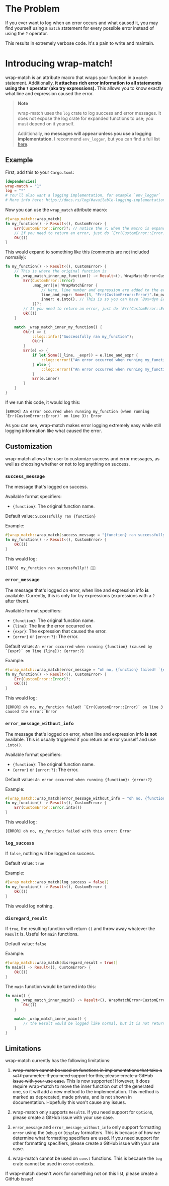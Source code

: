 # The Problem

If you ever want to log when an error occurs and what caused it, you may find yourself using a `match` statement for every possible error instead of using the `?` operator.

This results in extremely verbose code. It's a pain to write and maintain.

# Introducing wrap-match!

wrap-match is an attribute macro that wraps your function in a `match` statement. Additionally, **it attaches rich error information to all statements using the `?` operator (aka try expressions).**
This allows you to know exactly what line and expression caused the error.

> **Note**
>
> wrap-match uses the `log` crate to log success and error messages. It does not expose the log crate for expanded functions to use; you must depend on it yourself.
>
> Additionally, **no messages will appear unless you use a logging implementation.** I recommend `env_logger`, but you can find a full list
> [here](https://docs.rs/log/#available-logging-implementations).

## Example

First, add this to your `Cargo.toml`:

```toml
[dependencies]
wrap-match = "1"
log = "*"
# You'll also want a logging implementation, for example `env_logger`
# More info here: https://docs.rs/log/#available-logging-implementations
```

Now you can use the `wrap_match` attribute macro:

```rust
#[wrap_match::wrap_match]
fn my_function() -> Result<(), CustomError> {
    Err(CustomError::Error)?; // notice the ?; when the macro is expanded, it will be modified to include line number and expression
    // If you need to return an error, just do `Err(CustomError::Error.into())`
    Ok(())
}
```

This would expand to something like this (comments are not included normally):

```rust
fn my_function() -> Result<(), CustomError> {
    // This is where the original function is
    fn _wrap_match_inner_my_function() -> Result<(), WrapMatchError<CustomError>> {
        Err(CustomError::Error)
            .map_err(|e| WrapMatchError {
                // Here, line number and expression are added to the error
                line_and_expr: Some((3, "Err(CustomError::Error)".to_owned())),
                inner: e.into(), // This is so you can have `Box<dyn Error>` as your error type (however, we need to disable the `clippy::useless_conversion` lint to allow this)
            })?;
        // If you need to return an error, just do `Err(CustomError::Error.into())`
        Ok(())
    }

    match _wrap_match_inner_my_function() {
        Ok(r) => {
            ::log::info!("Successfully ran my_function");
            Ok(r)
        }
        Err(e) => {
            if let Some((_line, _expr)) = e.line_and_expr {
                ::log::error!("An error occurred when running my_function (when running `{_expr}` on line {_line}): {:?}", e.inner);
            } else {
                ::log::error!("An error occurred when running my_function: {:?}", e.inner);
            }
            Err(e.inner)
        }
    }
}
```

If we run this code, it would log this:

```log
[ERROR] An error occurred when running my_function (when running `Err(CustomError::Error)` on line 3): Error
```

As you can see, wrap-match makes error logging extremely easy while still logging information like what caused the error.

## Customization

wrap-match allows the user to customize success and error messages, as well as choosing whether or not to log anything on success.

### `success_message`

The message that's logged on success.

Available format specifiers:

-   `{function}`: The original function name.

Default value: `Successfully ran {function}`

Example:

```rust
#[wrap_match::wrap_match(success_message = "{function} ran successfully!! 🎉🎉")]
fn my_function() -> Result<(), CustomError> {
    Ok(())
}
```

This would log:

```log
[INFO] my_function ran successfully!! 🎉🎉
```

### `error_message`

The message that's logged on error, when line and expression info **is** available. Currently, this is only for try expressions (expressions with a `?` after them).

Available format specifiers:

-   `{function}`: The original function name.
-   `{line}`: The line the error occurred on.
-   `{expr}`: The expression that caused the error.
-   `{error}` or `{error:?}`: The error.

Default value: `` An error occurred when running {function} (caused by `{expr}` on line {line}): {error:?} ``

Example:

```rust
#[wrap_match::wrap_match(error_message = "oh no, {function} failed! `{expr}` on line {line} caused the error: {error:?}")]
fn my_function() -> Result<(), CustomError> {
    Err(CustomError::Error)?;
    Ok(())
}
```

This would log:

```log
[ERROR] oh no, my_function failed! `Err(CustomError::Error)` on line 3 caused the error: Error
```

### `error_message_without_info`

The message that's logged on error, when line and expression info **is not** available. This is usually triggered if you return an error yourself and use `.into()`.

Available format specifiers:

-   `{function}`: The original function name.
-   `{error}` or `{error:?}`: The error.

Default value: `An error occurred when running {function}: {error:?}`

Example:

```rust
#[wrap_match::wrap_match(error_message_without_info = "oh no, {function} failed with this error: {error:?}")]
fn my_function() -> Result<(), CustomError> {
    Err(CustomError::Error.into())
}
```

This would log:

```log
[ERROR] oh no, my_function failed with this error: Error
```

### `log_success`

If `false`, nothing will be logged on success.

Default value: `true`

Example:

```rust
#[wrap_match::wrap_match(log_success = false)]
fn my_function() -> Result<(), CustomError> {
    Ok(())
}
```

This would log nothing.

### `disregard_result`

If `true`, the resulting function will return `()` and throw away whatever the `Result` is. Useful for `main` functions.

Default value: `false`

Example:

```rust
#[wrap_match::wrap_match(disregard_result = true)]
fn main() -> Result<(), CustomError> {
    Ok(())
}
```

The `main` function would be turned into this:

```rust
fn main() {
    fn _wrap_match_inner_main() -> Result<(), WrapMatchError<CustomError>> {
        Ok(())
    }

    match _wrap_match_inner_main() {
        // the Result would be logged like normal, but it is not returned
    }
}
```

## Limitations

wrap-match currently has the following limitations:

1.  ~~wrap-match cannot be used on functions in implementations that take a `self` parameter. If you need support for this, please create a GitHub issue with your use case.~~ This is now supported!
    However, it does require wrap-match to move the inner function out of the generated one, so it will add a new method to the implementation. This method is marked as deprecated, made private, and
    is not shown in documentation. Hopefully this won't cause any issues.

1.  wrap-match only supports `Result`s. If you need support for `Option`s, please create a GitHub issue with your use case.

1.  `error_message` and `error_message_without_info` only support formatting `error` using the `Debug` or `Display` formatters. This is because of how we determine what formatting specifiers are used.
    If you need support for other formatting specifiers, please create a GitHub issue with your use case.

1.  wrap-match cannot be used on `const` functions. This is because the `log` crate cannot be used in `const` contexts.

If wrap-match doesn't work for something not on this list, please create a GitHub issue!
